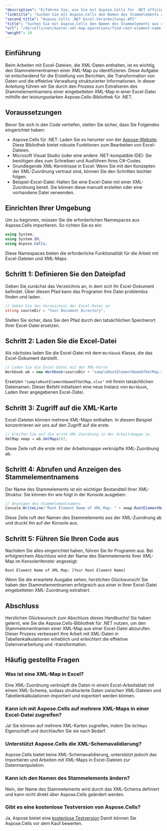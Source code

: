 ```yaml
---
"description": "Erfahren Sie, wie Sie mit Aspose.Cells für .NET effizient den Stammelementnamen einer in eine Excel-Datei eingebetteten XML-Map abrufen. Diese Schritt-für-Schritt-Anleitung führt Sie durch das Laden Ihres Excel-Dokuments."
"linktitle": "Suchen Sie mit Aspose.Cells den Namen des Stammelements aus der XML-Karte"
"second_title": "Aspose.Cells .NET Excel-Verarbeitungs-API"
"title": "Suchen Sie mit Aspose.Cells den Namen des Stammelements aus der XML-Karte"
"url": "/de/cells/net/master-xml-map-operations/find-root-element-name-from-xml-map/"
"weight": 10
---
```


## Einführung

Beim Arbeiten mit Excel-Dateien, die XML-Daten enthalten, ist es wichtig, den Stammelementnamen einer XML-Map zu identifizieren. Diese Aufgabe ist entscheidend für die Erstellung von Berichten, die Transformation von Daten und die effektive Verwaltung strukturierter Informationen. In dieser Anleitung führen wir Sie durch den Prozess zum Extrahieren des Stammelementnamens einer eingebetteten XML-Map in einer Excel-Datei mithilfe der leistungsstarken Aspose.Cells-Bibliothek für .NET.

## Voraussetzungen

Bevor Sie sich in den Code vertiefen, stellen Sie sicher, dass Sie Folgendes eingerichtet haben:
- Aspose.Cells für .NET: Laden Sie es herunter von der [Aspose-Website](https://releases.aspose.com/cells/net/). Diese Bibliothek bietet robuste Funktionen zum Bearbeiten von Excel-Dateien.
- Microsoft Visual Studio (oder eine andere .NET-kompatible IDE): Sie benötigen dies zum Schreiben und Ausführen Ihres C#-Codes.
- Grundlegende XML-Kenntnisse in Excel: Wenn Sie mit den Konzepten der XML-Zuordnung vertraut sind, können Sie den Schritten leichter folgen.
- Beispiel-Excel-Datei: Halten Sie eine Excel-Datei mit einer XML-Zuordnung bereit. Sie können diese manuell erstellen oder eine vorhandene Datei verwenden.

## Einrichten Ihrer Umgebung
Um zu beginnen, müssen Sie die erforderlichen Namespaces aus Aspose.Cells importieren. So richten Sie es ein:

```csharp
using System;
using System.IO;
using Aspose.Cells;
```

Diese Namespaces bieten die erforderliche Funktionalität für die Arbeit mit Excel-Dateien und XML-Maps.

## Schritt 1: Definieren Sie den Dateipfad
Geben Sie zunächst das Verzeichnis an, in dem sich Ihr Excel-Dokument befindet. Über diesen Pfad kann das Programm Ihre Datei problemlos finden und laden.

```csharp
// Geben Sie das Verzeichnis der Excel-Datei an
string sourceDir = "Your Document Directory";
```

Stellen Sie sicher, dass Sie den Pfad durch den tatsächlichen Speicherort Ihrer Excel-Datei ersetzen.

## Schritt 2: Laden Sie die Excel-Datei
Als nächstes laden Sie die Excel-Datei mit dem `Workbook` Klasse, die das Excel-Dokument darstellt.

```csharp
// Laden Sie die Excel-Datei mit der XML-Karte
Workbook wb = new Workbook(sourceDir + "sampleRootElementNameOfXmlMap.xlsx");
```

Ersetzen `"sampleRootElementNameOfXmlMap.xlsx"` mit Ihrem tatsächlichen Dateinamen. Dieser Befehl initialisiert eine neue Instanz von `Workbook`, Laden Ihrer angegebenen Excel-Datei.

## Schritt 3: Zugriff auf die XML-Karte
Excel-Dateien können mehrere XML-Maps enthalten. In diesem Beispiel konzentrieren wir uns auf den Zugriff auf die erste.

```csharp
// Greifen Sie auf die erste XML-Zuordnung in der Arbeitsmappe zu
XmlMap xmap = wb.XmlMaps[0];
```

Diese Zeile ruft die erste mit der Arbeitsmappe verknüpfte XML-Zuordnung ab.

## Schritt 4: Abrufen und Anzeigen des Stammelementnamens
Der Name des Stammelements ist ein wichtiger Bestandteil Ihrer XML-Struktur. Sie können ihn wie folgt in der Konsole ausgeben:

```csharp
// Anzeigen des Stammelementnamens
Console.WriteLine("Root Element Name of XML Map: " + xmap.RootElementName);
```

Diese Zeile ruft den Namen des Stammelements aus der XML-Zuordnung ab und druckt ihn auf der Konsole aus.

## Schritt 5: Führen Sie Ihren Code aus
Nachdem Sie alles eingerichtet haben, führen Sie Ihr Programm aus. Bei erfolgreichem Abschluss wird der Name des Stammelements Ihrer XML-Map im Konsolenfenster angezeigt:

```plaintext
Root Element Name of XML Map: [Your Root Element Name]
```

Wenn Sie die erwartete Ausgabe sehen, herzlichen Glückwunsch! Sie haben den Stammelementnamen erfolgreich aus einer in Ihrer Excel-Datei eingebetteten XML-Zuordnung extrahiert.

## Abschluss
Herzlichen Glückwunsch zum Abschluss dieses Handbuchs! Sie haben gelernt, wie Sie die Aspose.Cells-Bibliothek für .NET nutzen, um den Stammelementnamen einer XML-Map aus einer Excel-Datei abzurufen. Dieser Prozess verbessert Ihre Arbeit mit XML-Daten in Tabellenkalkulationen erheblich und erleichtert die effektive Datenverarbeitung und -transformation.

## Häufig gestellte Fragen

### Was ist eine XML-Map in Excel?
Eine XML-Zuordnung verknüpft die Daten in einem Excel-Arbeitsblatt mit einem XML-Schema, sodass strukturierte Daten zwischen XML-Dateien und Tabellenkalkulationen importiert und exportiert werden können.

### Kann ich mit Aspose.Cells auf mehrere XML-Maps in einer Excel-Datei zugreifen?
Ja! Sie können auf mehrere XML-Karten zugreifen, indem Sie `XmlMaps` Eigenschaft und durchlaufen Sie sie nach Bedarf.

### Unterstützt Aspose.Cells die XML-Schemavalidierung?
Aspose.Cells bietet keine XML-Schemavalidierung, unterstützt jedoch das Importieren und Arbeiten mit XML-Maps in Excel-Dateien zur Datenmanipulation.

### Kann ich den Namen des Stammelements ändern?
Nein, der Name des Stammelements wird durch das XML-Schema definiert und kann nicht direkt über Aspose.Cells geändert werden.

### Gibt es eine kostenlose Testversion von Aspose.Cells?
Ja, Aspose bietet eine [kostenlose Testversion](https://releases.aspose.com/) Damit können Sie Aspose.Cells vor dem Kauf bewerten.